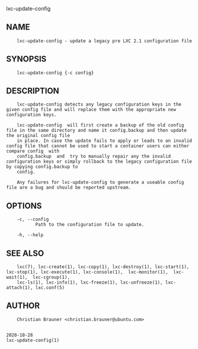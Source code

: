   lxc-update-config
 
## NAME
        lxc-update-config - update a legacy pre LXC 2.1 configuration file
 
## SYNOPSIS
        lxc-update-config {-c config}
 
## DESCRIPTION
        lxc-update-config detects any legacy configuration keys in the given config file and will replace them with the appropriate new configuration keys.
 
        lxc-update-config  will first create a backup of the old config file in the same directory and name it config.backup and then update the original config file
        in place. In case the update fails to apply or leads to an invalid config file that cannot be used to start a container users can either compare config  with
        config.backup  and  try to manually repair any the invalid configuration keys or simply rollback to the legacy configuration file by copying config.backup to
        config.
 
        Any failures for lxc-update-config to generate a useable config file are a bug and should be reported upstream.
 
## OPTIONS
        -c, --config
               Path to the configuration file to update.
 
        -h, --help
 
## SEE ALSO
        lxc(7), lxc-create(1), lxc-copy(1), lxc-destroy(1), lxc-start(1), lxc-stop(1), lxc-execute(1), lxc-console(1),  lxc-monitor(1),  lxc-wait(1),  lxc-cgroup(1),
        lxc-ls(1), lxc-info(1), lxc-freeze(1), lxc-unfreeze(1), lxc-attach(1), lxc.conf(5)
 
## AUTHOR
        Christian Brauner <christian.brauner@ubuntu.com>
 
                                                                              2020-10-28                                                         lxc-update-config(1)
